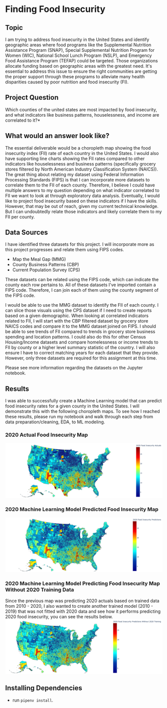 
# Finding Food Insecurity

## Topic

I am trying to address food insecurity in the United States and identify geographic areas where food programs like the Supplemental Nutrition Assistance Program (SNAP), Special Supplemental Nutrition Program for Women (WIC),  National School Lunch Program (NSLP), and Emergency Food Assistance Program (TEFAP) could be targeted. Those organizations allocate funding based on geographic areas with the greatest need. It's essential to address this issue to ensure the right communities are getting the proper support through these programs to alleviate many health disparities caused by poor nutrition and food insecurity (FI).


## Project Question

Which counties of the united states are most impacted by food insecurity, and what indicators like business patterns, houselessness, and income are correlated to it?*

## What would an answer look like?

The essential deliverable would be a choropleth map showing the food insecurity index (FII) rate of each country in the United States. I would also have supporting line charts showing the FII rates compared to other indicators like houselessness and business patterns (specifically grocery stores filtered by North American Industry Classification System (NAICS)). The great thing about relating my dataset using Federal Information Processing Standards (FIPS) is that I can incorporate more datasets to correlate them to the FII of each county. Therefore, I believe I could have multiple answers to my question depending on what indicator correlated to FII we want to look at through exploratory data analysis. Eventually, I would like to project food insecurity based on these indicators if I have the skills. However, that may be out of reach, given my current technical knowledge. But I can undoubtedly relate those indicators and likely correlate them to my FII per county.


## Data Sources

I have identified three datasets for this project. I will incorporate more as this project progresses and relate them using FIPS codes.

* Map the Meal Gap (MMG)
* County Business Patterns (CBP)
* Current Population Survey (CPS)

These datasets can be related using the FIPS code, which can indicate the county each row pertains to. All of these datasets I've imported contain a FIPS code. Therefore, I can join each of them using the county segment of the FIPS code.

I would be able to use the MMG dataset to identify the FII of each county. I can slice those visuals using the CPS dataset if I need to create reports based on a given demographic. When looking at correlated indicators related to FII, I will start with the CBP filtered dataset by grocery store NAICS codes and compare it to the MMG dataset joined on FIPS. I should be able to see trends of FII compared to trends in grocery store business spending and location patterns. I could also do this for other Census Housing/Income datasets and compare homelessness or income trends to FII by county or a higher level summary statistic of the country. I will also ensure I have to correct matching years for each dataset that they provide. However, only three datasets are required for this assignment at this time.

Please see more information regarding the datasets on the Jupyter notebook.

## Results

I was able to successfully create a Machine Learning model that can predict food insecurity rates for a given county in the United States. I will demonstrate this with the following choropleth maps. To see how I reached these results, please run my notebook and walk through each step from data preparation/cleaning, EDA, to ML modeling.

### 2020 Actual Food Insecurity Map
![alt text](https://github.com/IT4063C-Fall22/final-project-classaccounts/blob/main/images/2020_actual.png?raw=true)
### 2020 Machine Learning Model Predicted Food Insecurity Map
![alt text](https://github.com/IT4063C-Fall22/final-project-classaccounts/blob/main/images/2020_prediction.png?raw=true)
### 2020 Machine Learning Model Predicting Food Insecurity Map Without 2020 Training Data
Since the previous map was predicting 2020 actuals based on trained data from 2010 - 2020, I also wanted to create another trained model (2010 - 2019) that was not fitted with 2020 data and see how it performs predicting 2020 food insecurity, you can see the results below.
![alt text](https://github.com/IT4063C-Fall22/final-project-classaccounts/blob/main/images/2020_prediction_no2020train.png?raw=true)

## Installing Dependencies
- run `pipenv install`.
